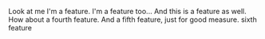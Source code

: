 Look at me I'm a feature.
I'm a feature too...
And this is a feature as well.
How about a fourth feature.
And a fifth feature, just for good measure.
sixth feature
